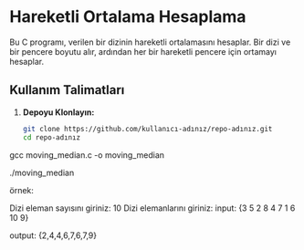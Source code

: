 # Hareketli Ortalama Hesaplama

Bu C programı, verilen bir dizinin hareketli ortalamasını hesaplar. Bir dizi ve bir pencere boyutu alır, ardından her bir hareketli pencere için ortamayı hesaplar.

## Kullanım Talimatları

1. **Depoyu Klonlayın:**
   ```bash
   git clone https://github.com/kullanıcı-adınız/repo-adınız.git
   cd repo-adınız


gcc moving_median.c -o moving_median

./moving_median


örnek:
 
Dizi eleman sayısını giriniz: 10
Dizi elemanlarını giriniz:
input:
{3 5 2 8 4 7 1 6 10 9}

output:
{2,4,4,6,7,6,7,9}

